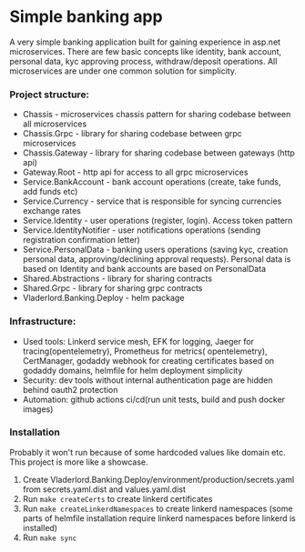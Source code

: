 # Simple banking app

A very simple banking application built for gaining experience in asp.net microservices. There are few basic concepts
like identity, bank account, personal data, kyc approving process, withdraw/deposit operations. All microservices are
under one common solution for simplicity.

### Project structure:

* Chassis - microservices chassis pattern for sharing codebase between all microservices
* Chassis.Grpc - library for sharing codebase between grpc microservices
* Chassis.Gateway - library for sharing codebase between gateways (http api)
* Gateway.Root - http api for access to all grpc microservices
* Service.BankAccount - bank account operations (create, take funds, add funds etc)
* Service.Currency - service that is responsible for syncing currencies exchange rates
* Service.Identity - user operations (register, login). Access token pattern
* Service.IdentityNotifier - user notifications operations (sending registration confirmation letter)
* Service.PersonalData - banking users operations (saving kyc, creation personal data, approving/declining approval
  requests). Personal data is based on Identity and bank accounts are based on PersonalData
* Shared.Abstractions - library for sharing contracts
* Shared.Grpc - library for sharing grpc contracts
* Vladerlord.Banking.Deploy - helm package

### Infrastructure:

* Used tools: Linkerd service mesh, EFK for logging, Jaeger for tracing(opentelemetry), Prometheus for metrics(
  opentelemetry), CertManager, godaddy webhook for creating certificates based on godaddy domains, helmfile for helm
  deployment simplicity
* Security: dev tools without internal authentication page are hidden behind oauth2 protection
* Automation: github actions ci/cd(run unit tests, build and push docker images)

### Installation

Probably it won't run because of some hardcoded values like domain etc. This project is more like a showcase.

1. Create Vladerlord.Banking.Deploy/environment/production/secrets.yaml from secrets.yaml.dist and values.yaml.dist
2. Run `make createCerts` to create linkerd certificates
3. Run `make createLinkerdNamespaces` to create linkerd namespaces (some parts of helmfile installation require linkerd
   namespaces before linkerd is installed)
4. Run `make sync`
